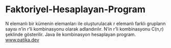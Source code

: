 # Faktoriyel-Hesaplayan-Program
N elemanlı bir kümenin elemanları ile oluşturulacak r elemanlı farklı grupların sayısı n’in r’li kombinasyonu olarak adlandırılır. N’in r’li kombinasyonu C(n,r) şeklinde gösterilir.  Java ile kombinasyon hesaplayan program.
www.patika.dev
